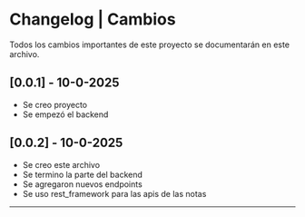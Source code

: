 # Changelog | Cambios

Todos los cambios importantes de este proyecto se documentarán en este archivo.

## [0.0.1] - 10-0-2025

- Se creo proyecto
- Se empezó el backend

## [0.0.2] - 10-0-2025

- Se creo este archivo
- Se termino la parte del backend
- Se agregaron nuevos endpoints
- Se uso rest_framework para las apis de las notas

---
